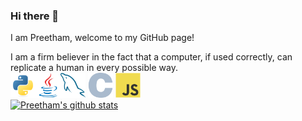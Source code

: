 ### Hi there 👋

I am Preetham, welcome to my GitHub page! 

I am a firm believer in the fact that a computer, if used correctly, can replicate a human in every possible way. <br>
<img src="https://raw.githubusercontent.com/devicons/devicon/master/icons/python/python-original.svg" alt="python" width="40" height="40"/><img src = "https://raw.githubusercontent.com/devicons/devicon/master/icons/java/java-original.svg" alt="java" width="40" height="40"/><img src="https://github.com/devicons/devicon/blob/master/icons/mysql/mysql-original.svg" alt="mysql" width="40" height="40"/> <img src="https://raw.githubusercontent.com/devicons/devicon/master/icons/c/c-original.svg" alt="c" width="40" height="40"/> <img src="https://raw.githubusercontent.com/devicons/devicon/master/icons/javascript/javascript-original.svg" alt="js" width="40" height="40"/><br>
[![Preetham's github stats](https://github-readme-stats.vercel.app/api?username=preethampython101&include_all_commits=true&theme=onedark)](https://github.com/anuraghazra/github-readme-stats)
<!--
**preethampython101/preethampython101** is a ✨ _special_ ✨ repository because its `README.md` (this file) appears on your GitHub profile.
Here are some ideas to get you started:
- 🔭 I’m currently working on ...
- 🌱 I’m currently learning ...
- 👯 I’m looking to collaborate on ...
- 🤔 I’m looking for help with ...
- 💬 Ask me about ...
- 📫 How to reach me: ...
- 😄 Pronouns: ...
- ⚡ Fun fact: ...
-->
